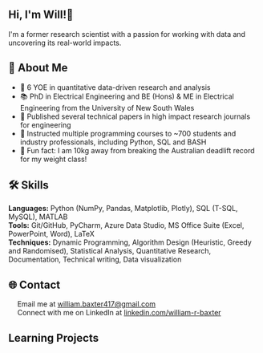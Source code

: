 ## Hi, I'm Will!👋

I'm a former research scientist with a passion for working with data and uncovering its real-world impacts.

## 🙋 About Me

- 🔭 6 YOE in quantitative data-driven research and analysis <br>
- 📚 PhD in Electrical Engineering and BE (Hons) & ME in Electrical Engineering from the University of New South Wales <br>
- 📝 Published several technical papers in high impact research journals for engineering <br>
- 📏 Instructed multiple programming courses to ~700 students and industry professionals, including Python, SQL and BASH <br>
- 💪 Fun fact: I am 10kg away from breaking the Australian deadlift record for my weight class!

## 🛠️ Skills

**Languages:** Python (NumPy, Pandas, Matplotlib, Plotly), SQL (T-SQL, MySQL), MATLAB  <br>
**Tools:** Git/GitHub, PyCharm, Azure Data Studio, MS Office Suite (Excel, PowerPoint, Word), LaTeX  <br>
**Techniques:** Dynamic Programming, Algorithm Design (Heuristic, Greedy and Randomised), Statistical Analysis, Quantitative Research, Documentation, Technical writing, Data visualization

## 🌐 Contact

<img src="https://upload.wikimedia.org/wikipedia/commons/thumb/7/7e/Gmail_icon_%282020%29.svg/2560px-Gmail_icon_%282020%29.svg.png" width="14"> Email me at [william.baxter417@gmail.com](mailto:william.baxter417@gmail.com) <br>
<img src="https://upload.wikimedia.org/wikipedia/commons/c/ca/LinkedIn_logo_initials.png" width="14"> Connect with me on LinkedIn at [linkedin.com/william-r-baxter](https://www.linkedin.com/in/william-r-baxter/) <br>

## Learning Projects
